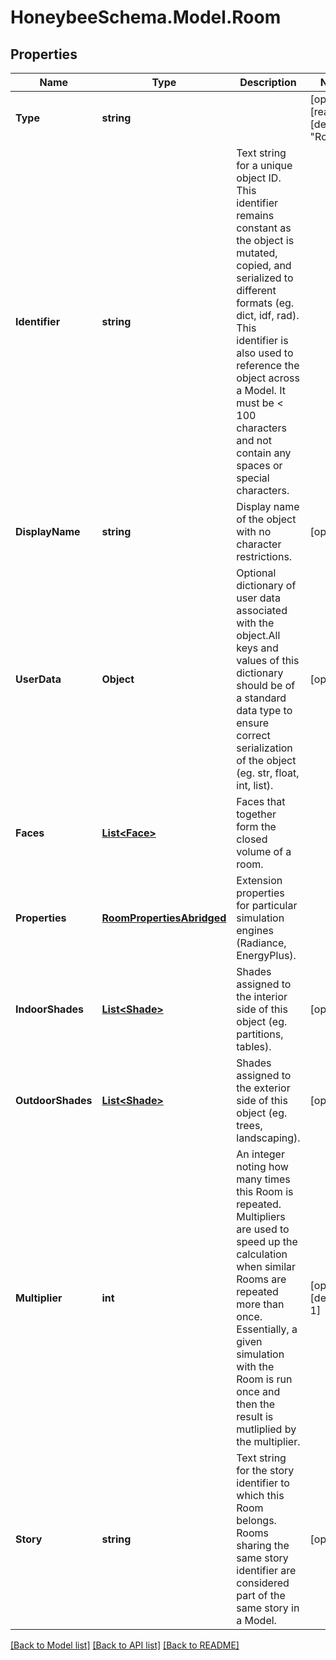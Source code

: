 
# HoneybeeSchema.Model.Room

## Properties

Name | Type | Description | Notes
------------ | ------------- | ------------- | -------------
**Type** | **string** |  | [optional] [readonly] [default to "Room"]
**Identifier** | **string** | Text string for a unique object ID. This identifier remains constant as the object is mutated, copied, and serialized to different formats (eg. dict, idf, rad). This identifier is also used to reference the object across a Model. It must be &lt; 100 characters and not contain any spaces or special characters. | 
**DisplayName** | **string** | Display name of the object with no character restrictions. | [optional] 
**UserData** | **Object** | Optional dictionary of user data associated with the object.All keys and values of this dictionary should be of a standard data type to ensure correct serialization of the object (eg. str, float, int, list). | [optional] 
**Faces** | [**List&lt;Face&gt;**](Face.md) | Faces that together form the closed volume of a room. | 
**Properties** | [**RoomPropertiesAbridged**](RoomPropertiesAbridged.md) | Extension properties for particular simulation engines (Radiance, EnergyPlus). | 
**IndoorShades** | [**List&lt;Shade&gt;**](Shade.md) | Shades assigned to the interior side of this object (eg. partitions, tables). | [optional] 
**OutdoorShades** | [**List&lt;Shade&gt;**](Shade.md) | Shades assigned to the exterior side of this object (eg. trees, landscaping). | [optional] 
**Multiplier** | **int** | An integer noting how many times this Room is repeated. Multipliers are used to speed up the calculation when similar Rooms are repeated more than once. Essentially, a given simulation with the Room is run once and then the result is mutliplied by the multiplier. | [optional] [default to 1]
**Story** | **string** | Text string for the story identifier to which this Room belongs. Rooms sharing the same story identifier are considered part of the same story in a Model. | [optional] 

[[Back to Model list]](../README.md#documentation-for-models)
[[Back to API list]](../README.md#documentation-for-api-endpoints)
[[Back to README]](../README.md)

